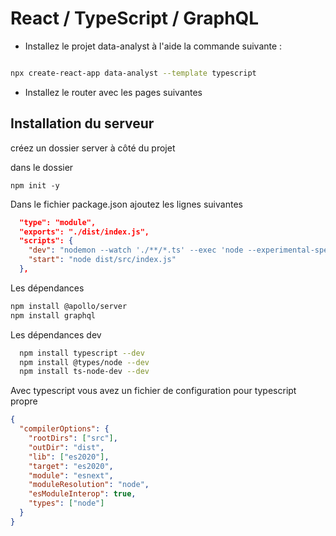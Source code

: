 # React / TypeScript / GraphQL

- Installez le projet data-analyst à l'aide la commande suivante :

```bash

npx create-react-app data-analyst --template typescript

```

- Installez le router avec les pages suivantes

## Installation du serveur

créez un dossier server à côté du projet

dans le dossier

```bahs
npm init -y

```

Dans le fichier package.json ajoutez les lignes suivantes

```json
  "type": "module",
  "exports": "./dist/index.js",
  "scripts": {
    "dev": "nodemon --watch './**/*.ts' --exec 'node --experimental-specifier-resolution=node --loader ts-node/esm' src/index.ts",
    "start": "node dist/src/index.js"
  },
```

Les dépendances

```bash
npm install @apollo/server
npm install graphql

```

Les dépendances dev

```bash
  npm install typescript --dev
  npm install @types/node --dev
  npm install ts-node-dev --dev

```

Avec typescript vous avez un fichier de configuration pour typescript propre

```json
{
  "compilerOptions": {
    "rootDirs": ["src"],
    "outDir": "dist",
    "lib": ["es2020"],
    "target": "es2020",
    "module": "esnext",
    "moduleResolution": "node",
    "esModuleInterop": true,
    "types": ["node"]
  }
}
```

